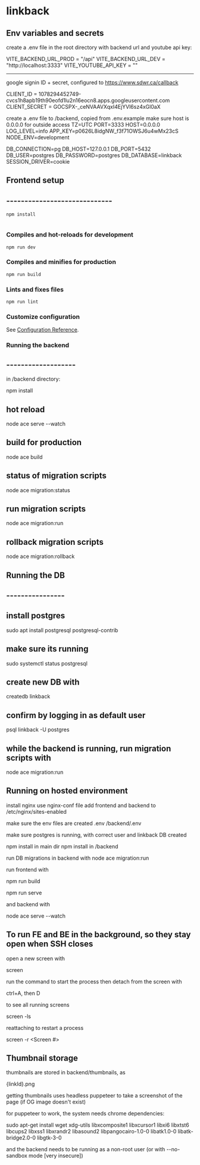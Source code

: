 # linkback

## Env variables and secrets

create a .env file in the root directory with backend url and youtube api key:

  VITE_BACKEND_URL_PROD = "/api"
  VITE_BACKEND_URL_DEV = "http://localhost:3333"
  VITE_YOUTUBE_API_KEY = "<KEY HERE>"

---
google signin ID + secret, configured to https://www.sdwr.ca/callback

  CLIENT_ID = 1078294452749-cvcs1h8apb19th90eofd1lu2n16eocn8.apps.googleusercontent.com
  CLIENT_SECRET = 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


create a .env file to /backend, copied from .env.example
make sure host is 0.0.0.0 for outside access
  TZ=UTC
  PORT=3333
  HOST=0.0.0.0
  LOG_LEVEL=info
  APP_KEY=p0626L8idgNW_f3f71OWSJ6u4wMx23cS
  NODE_ENV=development

  DB_CONNECTION=pg
  DB_HOST=127.0.0.1
  DB_PORT=5432
  DB_USER=postgres
  DB_PASSWORD=postgres
  DB_DATABASE=linkback
  SESSION_DRIVER=cookie


## Frontend setup
## -----------------------------
```
npm install


```

### Compiles and hot-reloads for development
```
npm run dev
```

### Compiles and minifies for production
```
npm run build
```

### Lints and fixes files
```
npm run lint
```

### Customize configuration
See [Configuration Reference](https://cli.vuejs.org/config/).


### Running the backend
## -------------------

in /backend directory:

npm install 

## hot reload

node ace serve --watch

## build for production

node ace build

## status of migration scripts

node ace migration:status

## run migration scripts

node ace migration:run

## rollback migration scripts

node ace migration:rollback



## Running the DB
## ----------------

## install postgres

  sudo apt install postgresql postgresql-contrib

## make sure its running 

  sudo systemctl status postgresql

## create new DB with

  createdb linkback

## confirm by logging in as default user

  psql linkback -U postgres

## while the backend is running, run migration scripts with

  node ace migration:run


## Running on hosted environment

install nginx
use nginx-conf file
add frontend and backend to /etc/nginx/sites-enabled

make sure the env files are created
.env
/backend/.env

make sure postgres is running, with correct user and linkback DB created

npm install in main dir
npm install in /backend

run DB migrations in backend with node ace migration:run

run frontend with

  npm run build

  npm run serve

and backend with

  node ace serve --watch

## To run FE and BE in the background, so they stay open when SSH closes

open a new screen with
  
  screen

run the command to start the process
then detach from the screen with

  ctrl+A, then D

to see all running screens

  screen -ls

reattaching to restart a process

  screen -r <Screen #>

## Thumbnail storage

thumbnails are stored in backend/thumbnails, as

  {linkId}.png

getting thumbnails uses headless puppeteer to take a screenshot of the page (if OG image doesn't exist)

for puppeteer to work, the system needs chrome dependencies:

  sudo apt-get install wget xdg-utils libxcomposite1 libxcursor1 libxi6 libxtst6 libcups2 libxss1 libxrandr2 libasound2 libpangocairo-1.0-0 libatk1.0-0 libatk-bridge2.0-0 libgtk-3-0

and the backend needs to be running as a non-root user (or with --no-sandbox mode [very insecure])
